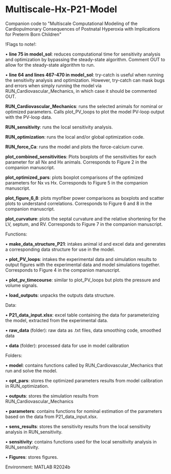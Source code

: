 # Multiscale-Hx-P21-Model
Companion code to "Multiscale Computational Modeling of the Cardiopulmonary Consequences of Postnatal Hyperoxia with Implications for Preterm Born Children"

!Flags to note!:

•	**line 75 in model_sol**: reduces computational time for sensitivity analysis and optimization by bypassing the steady-state algorithm. Comment OUT to allow for the steady-state algorithm to run. 

•	**line 64 and lines 467-470 in model_sol**: try-catch is useful when running the sensitivity analysis and optimization. However, try-catch can mask bugs and errors when simply running the model via RUN_Cardiovascular_Mechanics, in which case it should be commented OUT.

**RUN_Cardiovascular_Mechanics**: runs the selected animals for nominal or optimized parameters. Calls plot_PV_loops to plot the model PV-loop output with the PV-loop data.

**RUN_sensitivity**: runs the local sensitivity analysis.

**RUN_optimization**: runs the local and/or global optimization code.

**RUN_force_Ca**: runs the model and plots the force-calcium curve.

**plot_combined_sensitivities**: Plots boxplots of the sensitivities for each parameter for all Nx and Hx animals. Corresponds to Figure 2 in the companion manuscript.

**plot_optimized_pars**: plots boxplot comparisons of the optimized parameters for Nx vs Hx. Corresponds to Figure 5 in the companion manuscript.

**plot_figure_6_8**: plots myofiber power comparisons as boxplots and scatter plots to understand correlations. Corresponds to Figure 6 and 8 in the companion manuscript.

**plot_curvature**: plots the septal curvature and the relative shortening for the LV, septum, and RV. Corresponds to Figure 7 in the companion manuscript.

Functions: 

•	**make_data_structure_P21**: intakes animal id and excel data and generates a corresponding data structure for use in the model.

•	**plot_PV_loops**: intakes the experimental data and simulation results to output figures with the experimental data and model simulations together. Corresponds to Figure 4 in the companion manuscript. 

•	**plot_pv_timecourse**: similar to plot_PV_loops but plots the pressure and volume signals.  

•	**load_outputs**: unpacks the outputs data structure.

Data: 

•	**P21_data_input.xlsx**: excel table containing the data for parameterizing the model, extracted from the experimental data. 

•	**raw_data** (folder): raw data as .txt files, data smoothing code, smoothed data 

•	**data** (folder): processed data for use in model calibration

Folders: 

•	**model**: contains functions called by RUN_Cardiovascular_Mechanics that run and solve the model.

•	**opt_pars**: stores the optimized parameters results from model calibration in RUN_optimization.

•	**outputs**: stores the simulation results from RUN_Cardiovascular_Mechanics 

•	**parameters**: contains functions for nominal estimation of the parameters based on the data from P21_data_input.xlsx.

•	**sens_results**: stores the sensitivity results from the local sensitivity analysis in RUN_sensitivity.

•	**sensitivity**: contains functions used for the local sensitivity analysis in RUN_sensitivity.

•	**Figures**: stores figures.


Environment: MATLAB R2024b
